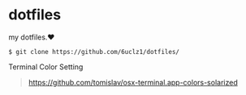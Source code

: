 # dotfiles
my dotfiles.❤️

    $ git clone https://github.com/6uclz1/dotfiles/

Terminal Color Setting

> https://github.com/tomislav/osx-terminal.app-colors-solarized
